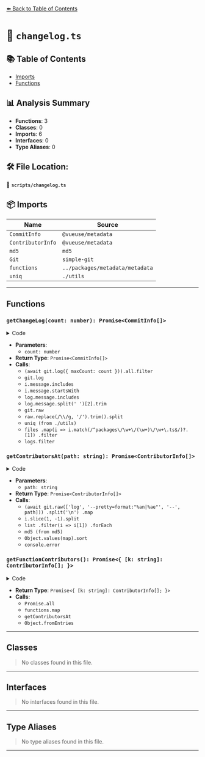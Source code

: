 [⬅️ Back to Table of Contents](../index.md)

# 📄 `changelog.ts`

## 📚 Table of Contents

- [Imports](#imports)
- [Functions](#functions)

## 📊 Analysis Summary

- **Functions**: 3
- **Classes**: 0
- **Imports**: 6
- **Interfaces**: 0
- **Type Aliases**: 0

## 🛠️ File Location:
📂 **`scripts/changelog.ts`**

## 📦 Imports

| Name | Source |
|------|--------|
| `CommitInfo` | `@vueuse/metadata` |
| `ContributorInfo` | `@vueuse/metadata` |
| `md5` | `md5` |
| `Git` | `simple-git` |
| `functions` | `../packages/metadata/metadata` |
| `uniq` | `./utils` |


---

## Functions

### `getChangeLog(count: number): Promise<CommitInfo[]>`

<details><summary>Code</summary>

```ts
export async function getChangeLog(count = 200) {
  if (cache)
    return cache

  const logs = (await git.log({ maxCount: count })).all.filter((i) => {
    return i.message.includes('chore: release')
      || i.message.includes('!')
      || i.message.startsWith('feat')
      || i.message.startsWith('fix')
  }) as CommitInfo[]

  for (const log of logs) {
    if (log.message.includes('chore: release')) {
      log.version = log.message.split(' ')[2].trim()
      continue
    }
    const raw = await git.raw(['diff-tree', '--no-commit-id', '--name-only', '-r', log.hash])
    delete log.body
    const files = raw.replace(/\\/g, '/').trim().split('\n')
    log.functions = uniq(
      files
        .map(i => i.match(/^packages\/\w+\/(\w+)\/\w+\.ts$/)?.[1])
        .filter(Boolean),
    )
  }

  const result = logs.filter(i => i.functions?.length || i.version)
  cache = result
  return result
}
```
</details>

- **Parameters**:
  - `count: number`
- **Return Type**: `Promise<CommitInfo[]>`
- **Calls**:
  - `(await git.log({ maxCount: count })).all.filter`
  - `git.log`
  - `i.message.includes`
  - `i.message.startsWith`
  - `log.message.includes`
  - `log.message.split(' ')[2].trim`
  - `git.raw`
  - `raw.replace(/\\/g, '/').trim().split`
  - `uniq (from ./utils)`
  - `files
        .map(i => i.match(/^packages\/\w+\/(\w+)\/\w+\.ts$/)?.[1])
        .filter`
  - `logs.filter`
### `getContributorsAt(path: string): Promise<ContributorInfo[]>`

<details><summary>Code</summary>

```ts
export async function getContributorsAt(path: string) {
  try {
    const list = (await git.raw(['log', '--pretty=format:"%an|%ae"', '--', path]))
      .split('\n')
      .map(i => i.slice(1, -1).split('|') as [string, string])
    const map: Record<string, ContributorInfo> = {}

    list
      .filter(i => i[1])
      .forEach((i) => {
        if (!map[i[1]]) {
          map[i[1]] = {
            name: i[0],
            count: 0,
            hash: md5(i[1]),
          }
        }
        map[i[1]].count++
      })

    return Object.values(map).sort((a, b) => b.count - a.count)
  }
  catch (e) {
    console.error(e)
    return []
  }
}
```
</details>

- **Parameters**:
  - `path: string`
- **Return Type**: `Promise<ContributorInfo[]>`
- **Calls**:
  - `(await git.raw(['log', '--pretty=format:"%an|%ae"', '--', path]))
      .split('\n')
      .map`
  - `i.slice(1, -1).split`
  - `list
      .filter(i => i[1])
      .forEach`
  - `md5 (from md5)`
  - `Object.values(map).sort`
  - `console.error`
### `getFunctionContributors(): Promise<{ [k: string]: ContributorInfo[]; }>`

<details><summary>Code</summary>

```ts
export async function getFunctionContributors() {
  const result = await Promise.all(functions.map(async (i) => {
    return [i.name, await getContributorsAt(`packages/${i.package}/${i.name}`)] as const
  }))
  return Object.fromEntries(result)
}
```
</details>

- **Return Type**: `Promise<{ [k: string]: ContributorInfo[]; }>`
- **Calls**:
  - `Promise.all`
  - `functions.map`
  - `getContributorsAt`
  - `Object.fromEntries`

---

## Classes

> No classes found in this file.


---

## Interfaces

> No interfaces found in this file.


---

## Type Aliases

> No type aliases found in this file.


---